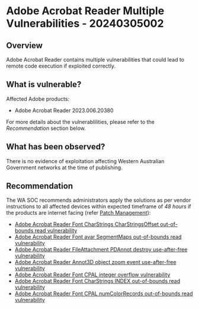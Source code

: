 # Adobe Acrobat Reader Multiple Vulnerabilities - 20240305002

## Overview

Adobe Acrobat Reader contains multiple vulnerabilities that could lead to remote code execution if exploited correctly.

## What is vulnerable?

Affected Adobe products:

- Adobe Acrobat Reader 2023.006.20380

For more details about the vulnerablilities, please refer to the *Recommendation* section below.

## What has been observed?

There is no evidence of exploitation affecting Western Australian Government networks at the time of publishing.

## Recommendation

The WA SOC recommends administrators apply the solutions as per vendor instructions to all affected devices within expected timeframe of *48 hours* if the products are internet facing (refer [Patch Management](../guidelines/patch-management.md)):

- [Adobe Acrobat Reader Font CharStrings CharStringsOffset out-of-bounds read vulnerability](https://talosintelligence.com/vulnerability_reports/TALOS-2023-1910)
- [Adobe Acrobat Reader Font avar SegmentMaps out-of-bounds read vulnerability](https://talosintelligence.com/vulnerability_reports/TALOS-2023-1909)
- [Adobe Acrobat Reader FileAttachment PDAnnot destroy use-after-free vulnerability](https://talosintelligence.com/vulnerability_reports/TALOS-2023-1901)
- [Adobe Acrobat Reader Annot3D object zoom event use-after-free vulnerability](https://talosintelligence.com/vulnerability_reports/TALOS-2023-1890)
- [Adobe Acrobat Reader Font CPAL integer overflow vulnerability](https://talosintelligence.com/vulnerability_reports/TALOS-2023-1906)
- [Adobe Acrobat Reader Font CharStrings INDEX out-of-bounds read vulnerability](https://talosintelligence.com/vulnerability_reports/TALOS-2023-1908)
- [Adobe Acrobat Reader Font CPAL numColorRecords out-of-bounds read vulnerability](https://talosintelligence.com/vulnerability_reports/TALOS-2023-1905)